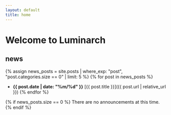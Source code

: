 ```yaml
---
layout: default
title: home
---
```


# Welcome to Luminarch
## news

{% assign news_posts = site.posts | where_exp: "post", "post.categories.size == 0" | limit: 5 %}
{% for post in news_posts %}
- **{{ post.date | date: "%m/%d" }}** [{{ post.title }}]({{ post.url | relative_url }})
{% endfor %}

{% if news_posts.size == 0 %}
There are no announcements at this time.
{% endif %}
